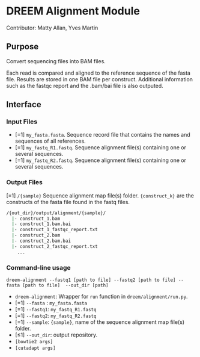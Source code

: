 # DREEM Alignment Module
Contributor: Matty Allan, Yves Martin

## Purpose
Convert sequencing files into BAM files. 

Each read is compared and aligned to the reference sequence of the fasta file. Results are stored in one BAM file per construct. Additional information such as the fastqc report and the .bam/bai file is also outputed. 

## Interface

### Input Files
- [=1] ```my_fasta.fasta```. Sequence record file that contains the names and sequences of all references.
- [=1] ```my_fastq_R1.fastq```. Sequence alignment file(s) containing one or several sequences. 
- [=1] ```my_fastq_R2.fastq```. Sequence alignment file(s) containing one or several sequences. 

### Output Files

[=1] `/{sample}` Sequence alignment map file(s) folder. `{construct_k}` are the constructs of the fasta file found in the fastq files. 

```bash
/{out_dir}/output/alignment/{sample}/
  |- construct_1.bam
  |- construct_1.bam.bai
  |- construct_1_fastqc_report.txt
  |- construct_2.bam
  |- construct_2.bam.bai
  |- construct_2_fastqc_report.txt
    ...
```

### Command-line usage

```dreem-alignment --fastq1 [path to file] --fastq2 [path to file] --fasta [path to file]  --out_dir [path]```

- ```dreem-alignment```: Wrapper for ```run``` function in ```dreem/alignment/run.py```. 
- [=1] `--fasta` : ```my_fasta.fasta```
- [=1] `--fastq1`: ```my_fastq_R1.fastq```
- [=1] `--fastq2`: ```my_fastq_R2.fastq```
- [=1] `--sample`: `{sample}`, name of the sequence alignment map file(s) folder.
- [≤1] `--out_dir`: output repository.
- `[bowtie2 args]`
- `[cutadapt args]`
